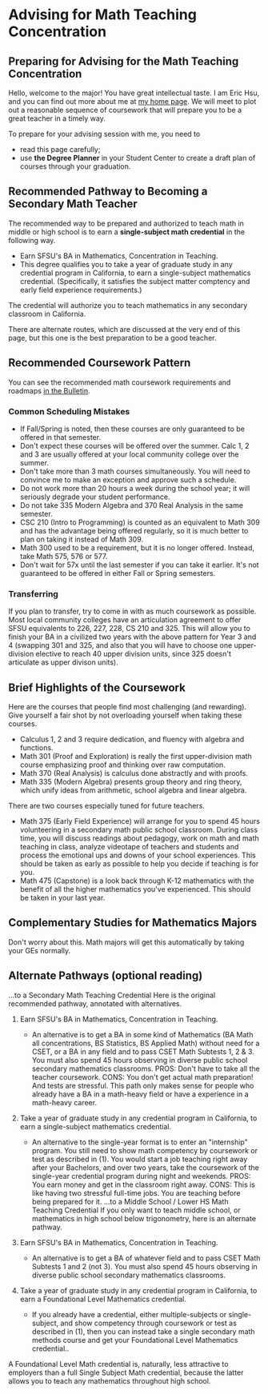 # Advising for Math Teaching Concentration

## Preparing for Advising for the Math Teaching Concentration
Hello, welcome to the major! You have great intellectual taste. I am Eric Hsu, and you can find out more about me at [my home page](README.md).  We will meet to plot out a reasonable sequence of coursework that will prepare you to be a great teacher in a timely way.  
 
To prepare for your advising session with me, you need to
* read this page carefully;
* use **the Degree Planner** in your Student Center to create a draft plan of courses through your graduation. 

## Recommended Pathway to Becoming a Secondary Math Teacher
The recommended way to be prepared and authorized to teach math in middle or high school is to earn a **single-subject math credential** in the following way.
* Earn SFSU's BA in Mathematics, Concentration in Teaching.
* This degree qualifies you to take a year of graduate study in any credential program in California, to earn a single-subject mathematics credential. (Specifically, it satisfies the subject matter comptency and early field experience requirements.)

The credential will authorize you to teach mathematics in any secondary classroom in California.
 
There are alternate routes, which are discussed at the very end of this page, but this one is the best preparation to be a good teacher.

 
## Recommended Coursework Pattern

You can see the recommended math coursework requirements and roadmaps [in the Bulletin](https://math.sfsu.edu/undergraduate-ba).

### Common Scheduling Mistakes
* If Fall/Spring is noted, then these courses are only guaranteed to be offered in that semester.  
* Don't expect these courses will be offered over the summer.  Calc 1, 2 and 3 are usually offered at your local community college over the summer.
* Don't take more than 3 math courses simultaneously.  You will need to convince me to make an exception and approve such a schedule.
* Do not work more than 20 hours a week during the school year; it will seriously degrade your student performance.
* Do not take 335 Modern Algebra and 370 Real Analysis in the same semester. 
* CSC 210 (Intro to Programming) is counted as an equivalent to Math 309 and has the advantage being offered regularly, so it is much better to plan on taking it instead of Math 309.   
* Math 300 used to be a requirement, but it is no longer offered. Instead, take Math 575, 576 or 577. 
* Don't wait for 57x until the last semester if you can take it earlier. It's not guaranteed to be offered in either Fall or Spring semesters. 

### Transferring
If you plan to transfer, try to come in with as much coursework as possible. Most local community colleges have an articulation agreement to offer SFSU equivalents to 226, 227, 228, CS 210 and 325.  This will allow you to finish your BA in a civilized two years with the above pattern for Year 3 and 4 (swapping 301 and 325, and also that you will have to choose one upper-division elective to reach 40 upper division units, since 325 doesn't articulate as upper divison units).
 
## Brief Highlights of the Coursework
Here are the courses that people find most challenging (and rewarding). Give yourself a fair shot by not overloading yourself when taking these courses.
* Calculus 1, 2 and 3 require dedication, and fluency with algebra and functions. 
* Math 301 (Proof and Exploration) is really the first upper-division math course emphasizing proof and thinking over raw computation. 
* Math 370 (Real Analysis) is calculus done abstractly and with proofs. 
* Math 335 (Modern Algebra) presents group theory and ring theory, which unify ideas from arithmetic, school algebra and linear algebra.

There are two courses especially tuned for future teachers.
* Math 375 (Early Field Experience) will arrange for you to spend 45 hours volunteering in a secondary math public school classroom.  During class time, you will discuss readings about pedagogy, work on math and math teaching in class, analyze videotape of teachers and students and process the emotional ups and downs of your school experiences.  This should be taken as early as possible to help you decide if teaching is for you.
* Math 475 (Capstone) is a look back through K-12 mathematics with the benefit of all the higher mathematics you've experienced.  This should be taken in your last year. 

## Complementary Studies for Mathematics Majors
Don't worry about this. Math majors will get this automatically by taking your GEs normally. 

## Alternate Pathways (optional reading)
...to a Secondary Math Teaching Credential
Here is the original recommended pathway, annotated with alternatives.
1. Earn SFSU's BA in Mathematics, Concentration in Teaching.
    * An alternative is to get a BA in some kind of Mathematics (BA Math all concentrations, BS Statistics, BS Applied Math) without need for a CSET, or a BA in any field and to pass CSET Math Subtests 1, 2 & 3.  You must also spend 45 hours observing in diverse public school secondary mathematics classrooms. PROS: Don't have to take all the teacher coursework. CONS: You don't get actual math preparation! And tests are stressful.  This path only makes sense for people who already have a BA in a math-heavy field or have a experience in a math-heavy career.
 
2. Take a year of graduate study in any credential program in California, to earn a single-subject mathematics credential.

    * An alternative to the single-year format is to enter an "internship" program. You still need to show math competency by coursework or test as described in (1). You would start a job teaching right away after your Bachelors, and over two years, take the coursework of the single-year credential program during night and weekends.  PROS: You earn money and get in the classroom right away.  CONS: This is like having two stressful full-time jobs. You are teaching before being prepared for it. 
...to a Middle School / Lower HS Math Teaching Credential
If you only want to teach middle school, or mathematics in high school below trigonometry, here is an alternate pathway.
1. Earn SFSU's BA in Mathematics, Concentration in Teaching.
    * An alternative is to get a BA of whatever field and to pass CSET Math Subtests 1 and 2 (not 3). You must also spend 45 hours observing in diverse public school secondary mathematics classrooms.
2. Take a year of graduate study in any credential program in California, to earn a Foundational Level Mathematics credential.
    * If you already have a credential, either multiple-subjects or single-subject, and show competency through coursework or test as described in (1), then you can instead take a single secondary math methods course and get your Foundational Level Mathematics credential.. 

A Foundational Level Math credential is, naturally, less attractive to employers than a full Single Subject Math credential, because the latter allows you to teach any mathematics throughout high school.